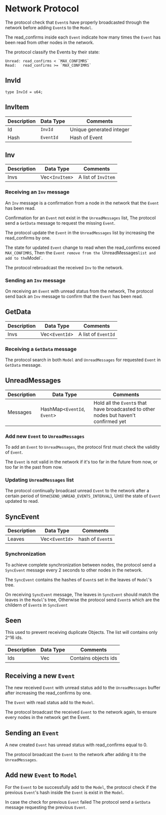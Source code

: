 # Network Protocol

The protocol check that `Event`s have properly broadcasted through the
network before adding `Event`s to the `Model`. 

The read_confirms inside each `Event` indicate how many times the `Event` has 
been read from other nodes in the network.

The protocol classify the Events by their state:

	Unread: read_confirms < `MAX_CONFIMRS` 
	Read: 	read_confirms >= `MAX_CONFIMRS` 


## InvId

	type InvId = u64;

## InvItem

| Description   | Data Type      	   | Comments      			    |
|-------------- | -------------------- | -------------------------- |
| Id  			| `InvId`  			   | Unique generated integer	|
| Hash  		| `EventId`   		   | Hash of Event				|

## Inv

| Description   | Data Type      	   | Comments           		|
|-------------- | -------------------- | -------------------------- |
| Invs	  	  	| Vec<`InvItem`> 	   | A list of `InvItem`		|

### Receiving an `Inv` message

An `Inv` message is a confirmation from a node in the network that the `Event`
has been read.

Confirmation for an `Event` not exist in the `UnreadMessages` list, 
The protocol send a `GetData` message to request the missing `Event`.

The protocol update the `Event` in the `UnreadMessages` list by increasing the
read_confirms by one.

The state for updated `Event` change to read when the read_confirms exceed
`MAX_CONFIMRS`, Then the `Event remove from the `UnreadMessages` list and add to the `Model`. 

The protocol rebroadcast the received `Inv` to the network.

### Sending an `Inv` message

On receiving an `Event` with unread status from the network, The protocol send back 
an `Inv` message to confirm that the `Event` has been read.

## GetData

| Description   | Data Type      	   | Comments              		|
|-------------- | -------------------- | -------------------------- |
| Invs	  	    | Vec<`EventId`> 	   | A list of `EventId`   		|

### Receiving a `GetData` message

The protocol search in both `Model` and `UnreadMessages` for requested `Event`
in `GetData` message.


## UnreadMessages

| Description | Data Type                   | Comments                                                                             |
|-------------|---------------------------- | -------------------------------------------------------------------------------------|
| Messages    | HashMap<`EventId`, `Event`> | Hold all the `Event`s that have broadcasted to other nodes but haven't confirmed yet |

### Add new `Event` to `UnreadMessages` 

To add an `Event` to `UnreadMessages`, the protocol first must check the validity of
`Event`. 

The `Event` is not valid in the network if it's too far in the future from now,
or too far in the past from now.

### Updating `UnreadMessages` list

The protocol continually broadcast unread `Event` to the network 
after a certain period of time(`SEND_UNREAD_EVENTS_INTERVAL`), 
Until the state of `Event` updated to read.

## SyncEvent 

| Description | Data Type    	| Comments					 	|
|-------------|---------------- |------------------------------ |
| Leaves	  | Vec<`EventId`> 	| hash of `Event`s   			|

### Synchronization

To achieve complete synchronization between nodes, the protocol send a
`SyncEvent` message every 2 seconds to other nodes in the network.

The `SyncEvent` contains the hashes of `Event`s set in the leaves of `Model`'s tree.

On receiving `SyncEvent` message, The leaves in `SyncEvent` should match the 
leaves in the `Model`'s tree, Otherwise the protocol send `Event`s which are the childern of
`Event`s in `SyncEvent` 

## Seen<ObjectId>

This used to prevent receiving duplicate Objects.
The list will contains only 2^16 ids.

| Description | Data Type      | Comments			  		   |
|-------------|--------------- |------------------------------ |
| Ids		  | Vec<ObjectId>  | Contains objects ids    	   |


## Receiving a new `Event`

The new received `Event` with unread status add to the `UnreadMessages` buffer after
increasing the read_confirms by one. 

The `Event` with read status add to the `Model`.

The protocol broadcast the received `Event` to the network again, to ensure every nodes
in the network get the Event.

## Sending an `Event`

A new created `Event` has unread status with read_confirms equal to 0.

The protocol broadcast the `Event` to the network after adding it to the
`UnreadMessages`.

## Add new `Event` to `Model` 

For the `Event` to be successfully add to the `Model`, the protocol check if
the previous `Event`'s hash inside the `Event` is exist in the `Model`.

In case the check for previous `Event` failed The protocol 
send a `GetData` message requesting the previous `Event`.
